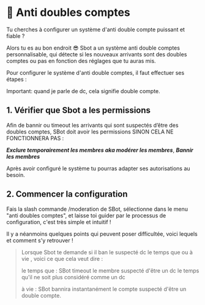 # 👾 Anti doubles comptes

Tu cherches à configurer un système d'anti double compte puissant et fiable ?

Alors tu es au bon endroit 😎 Sbot a un système anti double comptes personnalisable, qui détecte si les nouveaux arrivants sont des doubles comptes ou pas en fonction des réglages que tu auras mis.

Pour configurer le système d'anti double comptes, il faut effectuer ses étapes :

Important: quand je parle de dc, cela signifie double compte.

## 1. Vérifier que Sbot a les permissions

Afin de bannir ou timeout les arrivants qui sont suspectés d’être des doubles comptes, SBot doit avoir les permissions SINON CELA NE FONCTIONNERA PAS :

_**Exclure temporairement les membres aka modérer les membres**_, _**Bannir les membres**_

Après avoir configuré le système tu pourras adapter ses autorisations au besoin.

## 2. Commencer la configuration

Fais la slash commande /moderation de SBot, sélectionne dans le menu "anti doubles comptes", et laisse toi guider par le processus de configuration, c'est très simple et intuitif !

Il y a néanmoins quelques points qui peuvent poser difficultée, voici lequels et comment s'y retrouver !

> Lorsque Sbot te demande si il ban le suspecté dc le temps que ou à vie , voici ce que cela veut dire :
>
> le temps que : SBot timeout le membre suspecté d'être un dc le temps qu'il ne soit plus considéré comme un dc
>
> à vie : SBot bannira instantanément le compte suspecté d'être un double compte.
